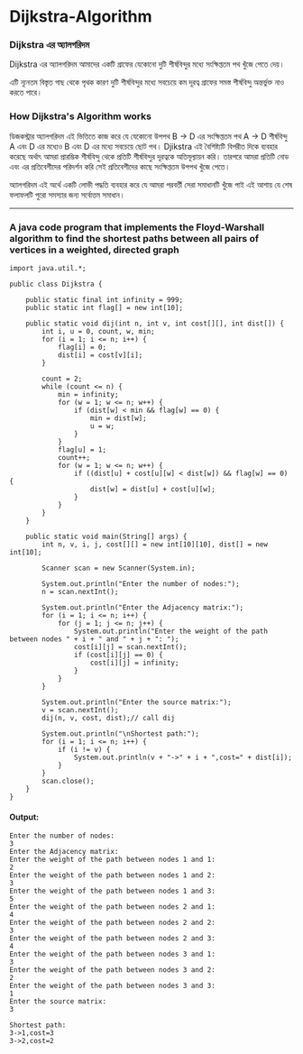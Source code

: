 # Dijkstra-Algorithm
### Dijkstra এর অ্যালগরিদম
Dijkstra এর অ্যালগরিদম আমাদের একটি গ্রাফের যেকোনো দুটি শীর্ষবিন্দুর মধ্যে সংক্ষিপ্ততম পথ খুঁজে পেতে দেয়।

এটি ন্যূনতম বিস্তৃত গাছ থেকে পৃথক কারণ দুটি শীর্ষবিন্দুর মধ্যে সবচেয়ে কম দূরত্ব গ্রাফের সমস্ত শীর্ষবিন্দু অন্তর্ভুক্ত নাও করতে পারে।
### How Dijkstra's Algorithm works
ডিজকস্ট্রার অ্যালগরিদম এই ভিত্তিতে কাজ করে যে যেকোনো উপপথ B -> D এর সংক্ষিপ্ততম পথ A -> D শীর্ষবিন্দু A এবং D এর মধ্যেও B এবং D এর মধ্যে সবচেয়ে ছোট পথ।
Djikstra এই বৈশিষ্ট্যটি বিপরীত দিকে ব্যবহার করেছে অর্থাৎ আমরা প্রারম্ভিক শীর্ষবিন্দু থেকে প্রতিটি শীর্ষবিন্দুর দূরত্বকে অতিমূল্যায়ন করি। তারপরে আমরা প্রতিটি নোড এবং এর প্রতিবেশীদের পরিদর্শন করি সেই প্রতিবেশীদের কাছে সংক্ষিপ্ততম উপপথ খুঁজে পেতে।

অ্যালগরিদম এই অর্থে একটি লোভী পদ্ধতি ব্যবহার করে যে আমরা পরবর্তী সেরা সমাধানটি খুঁজে পাই এই আশায় যে শেষ ফলাফলটি পুরো সমস্যার জন্য সর্বোত্তম সমাধান।
***
### A java code program that implements the Floyd-Warshall algorithm to find the shortest paths between all pairs of vertices in a weighted, directed graph

```
import java.util.*;

public class Dijkstra {

    public static final int infinity = 999;
    public static int flag[] = new int[10];

    public static void dij(int n, int v, int cost[][], int dist[]) {
        int i, u = 0, count, w, min;
        for (i = 1; i <= n; i++) {
            flag[i] = 0;
            dist[i] = cost[v][i];
        }

        count = 2;
        while (count <= n) {
            min = infinity;
            for (w = 1; w <= n; w++) {
                if (dist[w] < min && flag[w] == 0) {
                    min = dist[w];
                    u = w;
                }
            }
            flag[u] = 1;
            count++;
            for (w = 1; w <= n; w++) {
                if ((dist[u] + cost[u][w] < dist[w]) && flag[w] == 0) {
                    dist[w] = dist[u] + cost[u][w];
                }
            }
        }
    }

    public static void main(String[] args) {
        int n, v, i, j, cost[][] = new int[10][10], dist[] = new int[10];

        Scanner scan = new Scanner(System.in);

        System.out.println("Enter the number of nodes:");
        n = scan.nextInt();

        System.out.println("Enter the Adjacency matrix:");
        for (i = 1; i <= n; i++) {
            for (j = 1; j <= n; j++) {
                System.out.println("Enter the weight of the path between nodes " + i + " and " + j + ": ");
                cost[i][j] = scan.nextInt();
                if (cost[i][j] == 0) {
                    cost[i][j] = infinity;
                }
            }
        }

        System.out.println("Enter the source matrix:");
        v = scan.nextInt();
        dij(n, v, cost, dist);// call dij

        System.out.println("\nShortest path:");
        for (i = 1; i <= n; i++) {
            if (i != v) {
                System.out.println(v + "->" + i + ",cost=" + dist[i]);
            }
        }
        scan.close();
    }
}

```
#### Output: 
```
Enter the number of nodes:
3
Enter the Adjacency matrix:
Enter the weight of the path between nodes 1 and 1: 
2
Enter the weight of the path between nodes 1 and 2: 
3
Enter the weight of the path between nodes 1 and 3: 
5
Enter the weight of the path between nodes 2 and 1: 
4
Enter the weight of the path between nodes 2 and 2: 
3
Enter the weight of the path between nodes 2 and 3: 
4
Enter the weight of the path between nodes 3 and 1: 
3
Enter the weight of the path between nodes 3 and 2: 
2
Enter the weight of the path between nodes 3 and 3: 
1
Enter the source matrix:
3

Shortest path:
3->1,cost=3
3->2,cost=2

```
